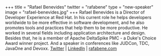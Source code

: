 +++
title = "Rafael Benevides"
twitter = "rafabene"
type = "new-speaker"
image = "rafael-benevides.jpg"
+++
Rafael Benevides is a Director of Developer Experience at Red Hat. In his current role he helps developers worldwide to be more effective in software development, and he also promotes tools and practices that help them to be more productive. He worked in several fields including application architecture and design. Besides that, he is a member of Apache DeltaSpike PMC - a Duke's Choice Award winner project. And a speaker in conferences like JUDCon, TDC, JavaOne and Devoxx. [Twitter](https://twitter.com/rafabene) | [LinkedIn](https://www.linkedin.com/in/rafaelbenevides) | [rafabene.com](http://rafabene.com/about/)
